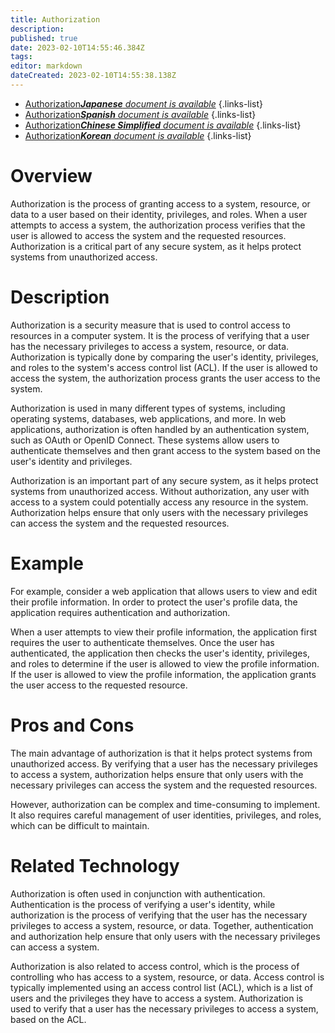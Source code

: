 ```yaml
---
title: Authorization
description: 
published: true
date: 2023-02-10T14:55:46.384Z
tags: 
editor: markdown
dateCreated: 2023-02-10T14:55:38.138Z
---
```


- [Authorization***Japanese** document is available*](/ja/Knowledge-base/Dictionary/authorization)
{.links-list}
- [Authorization***Spanish** document is available*](/es/Knowledge-base/Dictionary/authorization)
{.links-list}
- [Authorization***Chinese Simplified** document is available*](/zh/Knowledge-base/Dictionary/authorization)
{.links-list}
- [Authorization***Korean** document is available*](/ko/Knowledge-base/Dictionary/authorization)
{.links-list}


# Overview
Authorization is the process of granting access to a system, resource, or data to a user based on their identity, privileges, and roles. When a user attempts to access a system, the authorization process verifies that the user is allowed to access the system and the requested resources. Authorization is a critical part of any secure system, as it helps protect systems from unauthorized access.

# Description
Authorization is a security measure that is used to control access to resources in a computer system. It is the process of verifying that a user has the necessary privileges to access a system, resource, or data. Authorization is typically done by comparing the user's identity, privileges, and roles to the system's access control list (ACL). If the user is allowed to access the system, the authorization process grants the user access to the system.

Authorization is used in many different types of systems, including operating systems, databases, web applications, and more. In web applications, authorization is often handled by an authentication system, such as OAuth or OpenID Connect. These systems allow users to authenticate themselves and then grant access to the system based on the user's identity and privileges.

Authorization is an important part of any secure system, as it helps protect systems from unauthorized access. Without authorization, any user with access to a system could potentially access any resource in the system. Authorization helps ensure that only users with the necessary privileges can access the system and the requested resources.

# Example
For example, consider a web application that allows users to view and edit their profile information. In order to protect the user's profile data, the application requires authentication and authorization. 

When a user attempts to view their profile information, the application first requires the user to authenticate themselves. Once the user has authenticated, the application then checks the user's identity, privileges, and roles to determine if the user is allowed to view the profile information. If the user is allowed to view the profile information, the application grants the user access to the requested resource.

# Pros and Cons
The main advantage of authorization is that it helps protect systems from unauthorized access. By verifying that a user has the necessary privileges to access a system, authorization helps ensure that only users with the necessary privileges can access the system and the requested resources.

However, authorization can be complex and time-consuming to implement. It also requires careful management of user identities, privileges, and roles, which can be difficult to maintain.

# Related Technology
Authorization is often used in conjunction with authentication. Authentication is the process of verifying a user's identity, while authorization is the process of verifying that the user has the necessary privileges to access a system, resource, or data. Together, authentication and authorization help ensure that only users with the necessary privileges can access a system. 

Authorization is also related to access control, which is the process of controlling who has access to a system, resource, or data. Access control is typically implemented using an access control list (ACL), which is a list of users and the privileges they have to access a system. Authorization is used to verify that a user has the necessary privileges to access a system, based on the ACL.
